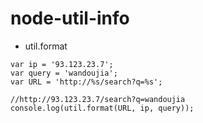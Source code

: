 node-util-info
================

* util.format

```shell
var ip = '93.123.23.7';
var query = 'wandoujia';
var URL = 'http://%s/search?q=%s';

//http://93.123.23.7/search?q=wandoujia
console.log(util.format(URL, ip, query));
```




